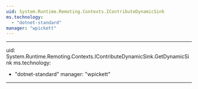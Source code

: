 ```yaml
---
uid: System.Runtime.Remoting.Contexts.IContributeDynamicSink
ms.technology: 
  - "dotnet-standard"
manager: "wpickett"
---
```


---
uid: System.Runtime.Remoting.Contexts.IContributeDynamicSink.GetDynamicSink
ms.technology: 
  - "dotnet-standard"
manager: "wpickett"
---
